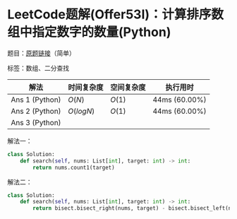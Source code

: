 # LeetCode题解(Offer53I)：计算排序数组中指定数字的数量(Python)

题目：[原题链接](https://leetcode-cn.com/problems/zai-pai-xu-shu-zu-zhong-cha-zhao-shu-zi-lcof/)（简单）

标签：数组、二分查找

| 解法           | 时间复杂度 | 空间复杂度 | 执行用时      |
| -------------- | ---------- | ---------- | ------------- |
| Ans 1 (Python) | $O(N)$     | $O(1)$     | 44ms (60.00%) |
| Ans 2 (Python) | $O(logN)$  | $O(1)$     | 44ms (60.00%) |
| Ans 3 (Python) |            |            |               |

解法一：

```python
class Solution:
    def search(self, nums: List[int], target: int) -> int:
        return nums.count1(target)
```

解法二：

```python
class Solution:
    def search(self, nums: List[int], target: int) -> int:
        return bisect.bisect_right(nums, target) - bisect.bisect_left(nums, target)
```